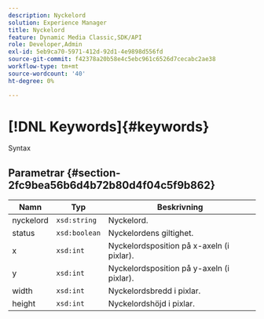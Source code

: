 ```yaml
---
description: Nyckelord
solution: Experience Manager
title: Nyckelord
feature: Dynamic Media Classic,SDK/API
role: Developer,Admin
exl-id: 5eb9ca70-5971-412d-92d1-4e9898d556fd
source-git-commit: f42378a20b58e4c5ebc961c6526d7cecabc2ae38
workflow-type: tm+mt
source-wordcount: '40'
ht-degree: 0%

---
```


# [!DNL Keywords]{#keywords}

Syntax

## Parametrar {#section-2fc9bea56b6d4b72b80d4f04c5f9b862}

| Namn | Typ | Beskrivning |
|---|---|---|
| nyckelord | `xsd:string` | Nyckelord. |
| status | `xsd:boolean` | Nyckelordens giltighet. |
| x | `xsd:int` | Nyckelordsposition på x-axeln (i pixlar). |
| y | `xsd:int` | Nyckelordsposition på y-axeln (i pixlar). |
| width | `xsd:int` | Nyckelordsbredd i pixlar. |
| height | `xsd:int` | Nyckelordshöjd i pixlar. |
